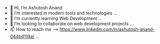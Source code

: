 - 👋 Hi, I’m Ashutosh Anand 
- 👀 I’m interested in modern tools and technologies  ...
- 🌱 I’m currently learning Web Development ...
- 💞️ I’m looking to collaborate on web development projects  ...
- 📫 How to reach me --> https://www.linkedin.com/in/ashutosh-anand-044b4119a/ ...

<!---
dynamicashuu/dynamicashuu is a ✨ special ✨ repository because its `README.md` (this file) appears on your GitHub profile.
You can click the Preview link to take a look at your changes.
--->
